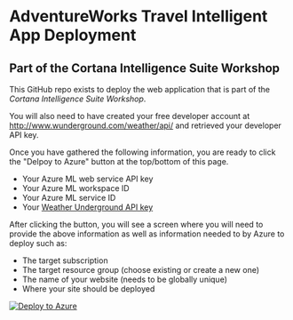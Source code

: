 # AdventureWorks Travel Intelligent App Deployment
## Part of the Cortana Intelligence Suite Workshop

This GitHub repo exists to deploy the web application that is part of the *Cortana Intelligence Suite Workshop*.  

You will also need to have created your free developer account at http://www.wunderground.com/weather/api/ and retrieved your developer API key.

Once you have gathered the following information, you are ready to click the "Delpoy to Azure" button at the top/bottom of this page.

* Your Azure ML web service API key
* Your Azure ML workspace ID
* Your Azure ML service ID
* Your [Weather Underground API key](http://www.wunderground.com/weather/api/)

After clicking the button, you will see a screen where you will need to provide the above information as well as information needed to by Azure to deploy such as:

* The target subscription
* The target resource group (choose existing or create a new one)
* The name of your website (needs to be globally unique)
* Where your site should be deployed

[![Deploy to Azure](http://azuredeploy.net/deploybutton.png)](https://azuredeploy.net/)
